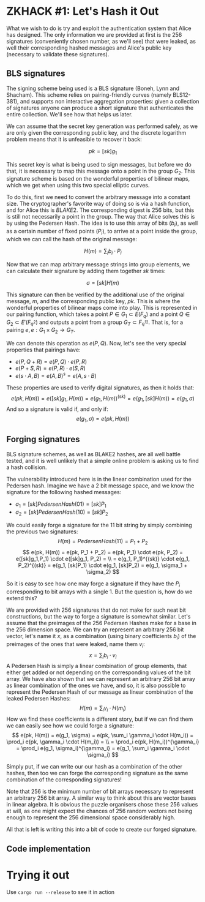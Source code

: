 # ZKHACK #1: Let's Hash it Out

What we wish to do is try and exploit the authentication system that Alice has designed. The only information we are provided at first is the 256 signatures (conveniently chosen number, as we'll see) that were leaked, as well their corresponding hashed messages and Alice's public key (necessary to validate these signatures).

## BLS signatures

The signing scheme being used is a BLS signature (Boneh, Lynn and Shacham). This scheme relies on pairing-friendly curves (namely BLS12-381), and supports non interactive aggregation properties: given a collection of signatures anyone can produce a short signature that authenticates the entire collection. We'll see how that helps us later.

We can assume that the secret key generation was performed safely, as we are only given the corresponding public key, and the discrete logarithm problem means that it is unfeasible to recover it back:

$$
pk = [sk] g_1
$$

This secret key is what is being used to sign messages, but before we do that, it is necessary to map this message onto a point in the group $G_2$. This signature scheme is based on the wonderful properties of bilinear maps, which we get when using this two special elliptic curves.

To do this, first we need to convert the arbitrary message into a constant size. The cryptographer's favorite way of doing so is via a hash function, and for Alice this is $BLAKE2$. The corresponding digest is 256 bits, but this is still not necessarily a point in the group. The way that Alice solves this is by using the Pedersen Hash. The idea is to use this array of bits ($b_i$), as well as a certain number of fixed points ($P_i$), to arrive at a point inside the group, which we can call the hash of the original message:

$$
H(m) = \sum_i b_i \cdot P_i
$$

Now that we can map arbitrary message strings into group elements, we can calculate their signature by adding them together $sk$ times:

$$
\sigma = [sk] H(m)
$$

This signature can then be verified by the additional use of the original message, $m$, and the corresponding public key, $pk$. This is where the wonderful properties of bilinear maps come into play. This is represented in our pairing function, which takes a point $P \in G_1 \subset	E(F_q)$ and a point $Q \in G_2 \subset	E'(F_{q^2})$ and outputs a point from a group $G_T \subset F_{q^{12}}$. That is, for a pairing $e, e : G_1 \times
G_2 \rightarrow G_T$.

We can denote this operation as $e(P, Q)$. Now, let's see the very special properties that pairings have:
- $e(P, Q + R) = e(P, Q) \cdot e(P, R)$
- $e(P + S, R) = e(P, R) \cdot e(S, R)$
- $e(s \cdot A, B) = e(A, B)^s = e(A, s \cdot B)$

These properties are used to verify digital signatures, as then it holds that: 
$$
 e(pk, H(m)) = e([sk]g_1, H(m)) = e(g_1, H(m))^{(sk)} = e(g_1, [sk]H(m)) = e(g_1, \sigma) 
$$
And so a signature is valid if, and only if: 
$$
e(g_1, \sigma) = e(pk, H(m))
$$

## Forging signatures

BLS signature schemes, as well as BLAKE2 hashes, are all well battle tested, and it is well unlikely that a simple online problem is asking us to find a hash collision.

The vulnerability introduced here is in the linear combination used for the Pedersen hash. Imagine we have a 2 bit message space, and we know the signature for the following hashed messages:
- $\sigma_1 = [sk]PedersenHash(01) = [sk]P_1$
- $\sigma_2 = [sk]PedersenHash(10) = [sk]P_2$

We could easily forge a signature for the $11$ bit string by simply combining the previous two signatures:
$$
H(m) = PedersenHash(11) = P_1 + P_2
$$
$$
e(pk, H(m)) = e(pk, P_1 + P_2) = e(pk, P_1) \cdot e(pk, P_2) = e([sk]g_1,P_1) \cdot e([sk]g_1, P_2) = \\
= e(g_1, P_1)^{(sk)} \cdot e(g_1, P_2)^{(sk)} = e(g_1, [sk]P_1) \cdot e(g_1, [sk]P_2) = e(g_1, \sigma_1 + \sigma_2)
$$

So it is easy to see how one may forge a signature if they have the $P_i$ corresponding to bit arrays with a single $1$. But the question is, how do we extend this?

We are provided with 256 signatures that do not make for such neat bit constructions, but the way to forge a signature is somewhat similar. Let's assume that the preimages of the 256 Pedersen Hashes make for a base in the 256 dimension space. We can try an represent an arbitrary 256 bit vector, let's name it $x$, as a combination (using binary coefficients $b_i$) of the preimages of the ones that were leaked, name them $v_i$:
$$
x = \sum_i b_i \cdot v_i
$$
A Pedersen Hash is simply a linear combination of group elements, that either get added or not depending on the corresponding values of the bit array. We have also shown that we can represent an arbitrary 256 bit array as linear combination of the ones we have, and so, it is also possible to represent the Pedersen Hash of our message as linear combination of the leaked Pedersen Hashes: 
$$
H(m) = \sum_i \gamma_i \cdot H(m_i)
$$
How we find these coefficients is a different story, but if we can find them we can easily see how we could forge a signature:
$$
e(pk, H(m)) = e(g_1, \sigma) = e(pk, \sum_i \gamma_i \cdot H(m_i)) = \prod_i e(pk, \gamma_i \cdot H(m_i)) = \\
= \prod_i e(pk, H(m_i))^{\gamma_i} = \prod_i e(g_1, \sigma_i)^{\gamma_i} = e(g_1, \sum_i \gamma_i \cdot \sigma_i)
$$

Simply put, if we can write our our hash as a combination of the other hashes, then too we can forge the corresponding signature as the same combination of the corresponding signatures!

Note that 256 is the minimum number of bit arrays necessary to represent an arbitrary 256 bit array. A similar way to think about this are vector bases in linear algebra. It is obvious the puzzle organisers chose these 256 values at will, as one might expect the chances of 256 random vectors not being enough to represent the 256 dimensional space considerably high.

All that is left is writing this into a bit of code to create our forged signature.

## Code implementation


Trying it out
=============

Use `cargo run --release` to see it in action